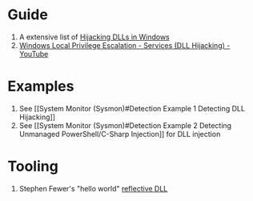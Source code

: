 # Guide

1. A extensive list of [Hijacking DLLs in Windows](https://www.wietzebeukema.nl/blog/hijacking-dlls-in-windows) 
2. [Windows Local Privilege Escalation - Services (DLL Hijacking) - YouTube](https://www.youtube.com/watch?v=9s8jYwx9FSA&list=PLjG9EfEtwbvIrGFTx4XctK8IxkUJkAEqP&index=4)


# Examples 

1. See [[System Monitor (Sysmon)#Detection Example 1 Detecting DLL Hijacking]]
2. See [[System Monitor (Sysmon)#Detection Example 2 Detecting Unmanaged PowerShell/C-Sharp Injection]] for DLL injection
# Tooling

1. Stephen Fewer's "hello world" [reflective DLL](https://github.com/stephenfewer/ReflectiveDLLInjection/tree/master/bin)

